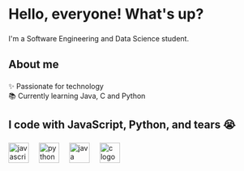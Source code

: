 <h1 align="left">Hello, everyone! What's up?</h1>

###

<p align="left">I'm a Software Engineering and Data Science student.</p>

###

<h2 align="left">About me</h2>

###

<p align="left">✨ Passionate for technology<br>📚 Currently learning Java, C and Python<br> </p>

###

<h2 align="left">I code with JavaScript, Python, and tears 😭</h2>

###

<div align="left">
  <img src="https://cdn.jsdelivr.net/gh/devicons/devicon/icons/javascript/javascript-original.svg" height="40" alt="javascript logo"  />
  <img width="12" />
  <img src="https://cdn.jsdelivr.net/gh/devicons/devicon/icons/python/python-original.svg" height="40" alt="python logo"  />
  <img width="12" />
  <img src="https://cdn.jsdelivr.net/gh/devicons/devicon/icons/java/java-original.svg" height="40" alt="java logo"  />
  <img width="12" />
  <img src="https://cdn.jsdelivr.net/gh/devicons/devicon/icons/c/c-original.svg" height="40" alt="c logo"  />
  <img width="12" />
</div>

###
